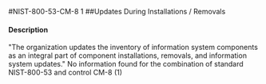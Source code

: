 #NIST-800-53-CM-8 1
##Updates During Installations / Removals
#### Description
"The organization updates the inventory of information system components as an integral part of component installations, removals, and information system updates."
No information found for the combination of standard NIST-800-53 and control CM-8 (1)
